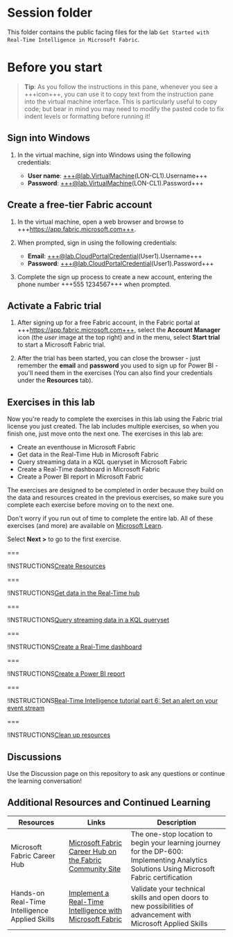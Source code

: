 # Session folder

This folder contains the public facing files for the lab `Get Started with Real-Time Intelligence in Microsoft Fabric`.

# Before you start
 
> **Tip**: As you follow the instructions in this pane, whenever you see a +++icon+++, you can use it to copy text from the instruction pane into the virtual machine interface. This is particularly useful to copy code; but bear in mind you may need to modify the pasted code to fix indent levels or formatting before running it!
 
## Sign into Windows
 
1. In the virtual machine, sign into Windows using the following credentials:
 
    - **User name**: +++@lab.VirtualMachine(LON-CL1).Username+++
    - **Password**: +++@lab.VirtualMachine(LON-CL1).Password+++
 
## Create a free-tier Fabric account
 
1. In the virtual machine, open a web browser and browse to +++https://app.fabric.microsoft.com+++.
 
2. When prompted, sign in using the following credentials:
 
    - **Email**: +++@lab.CloudPortalCredential(User1).Username+++
    - **Password**: +++@lab.CloudPortalCredential(User1).Password+++
 
3. Complete the sign up process to create a new account, entering the phone number +++555 1234567+++ when prompted.
 
## Activate a Fabric trial
 
1. After signing up for a free Fabric account, in the Fabric portal at +++https://app.fabric.microsoft.com+++, select the **Account Manager** icon (the *user* image at the top right) and in the menu, select **Start trial** to start a Microsoft Fabric trial.
 
2. After the trial has been started, you can close the browser - just remember the **email** and **password** you used to sign up for Power BI - you'll need them in the exercises (You can also find your credentials under the **Resources** tab).
 
## Exercises in this lab
 
Now you're ready to complete the exercises in this lab using the Fabric trial license you just created. The lab includes multiple exercises, so when you finish one, just move onto the next one. The exercises in this lab are:
 
- Create an eventhouse in Microsoft Fabric
- Get data in the Real-Time Hub in Microsoft Fabric
- Query streaming data in a KQL queryset in Microsoft Fabric
- Create a Real-Time dashboard in Microsoft Fabric
- Create a Power BI report in Microsoft Fabric
 
The exercises are designed to be completed in order because they build on the data and resources created in the previous exercises, so make sure you complete each exercise before moving on to the next one. 
 
Don't worry if you run out of time to complete the entire lab. All of these exercises (and more) are available on [Microsoft Learn](https://learn.microsoft.com/training/paths/implement-data-science-machine-learning-fabric/).
 
Select **Next >** to go to the first exercise.
 
===
 
!INSTRUCTIONS[Create Resources](https://raw.githubusercontent.com/microsoft/aitour-get-started-with-fabric/main/lab/tutorial-1-resources.md)
 
===
 
!INSTRUCTIONS[Get data in the Real-Time hub](https://raw.githubusercontent.com/microsoft/aitour-get-started-with-fabric/main/lab/tutorial-2-get-real-time-events.md)
 
===
 
!INSTRUCTIONS[Query streaming data in a KQL queryset](https://raw.githubusercontent.com/microsoft/aitour-get-started-with-fabric/main/lab/tutorial-3-query-data.md)

===

!INSTRUCTIONS[Create a Real-Time dashboard](https://raw.githubusercontent.com/microsoft/aitour-get-started-with-fabric/main/lab/tutorial-4-create-dashboard.md)

===

!INSTRUCTIONS[Create a Power BI report](https://raw.githubusercontent.com/microsoft/aitour-get-started-with-fabric/main/lab/tutorial-5-power-bi-report.md)

===

!INSTRUCTIONS[Real-Time Intelligence tutorial part 6: Set an alert on your event stream](https://raw.githubusercontent.com/microsoft/aitour-get-started-with-fabric/main/lab/tutorial-6-set-alert.md)

===

!INSTRUCTIONS[Clean up resources](https://raw.githubusercontent.com/microsoft/aitour-get-started-with-fabric/main/lab/tutorial-7-clean-up-resources.md)

## Discussions
Use the Discussion page on this repository to ask any questions or continue the learning conversation!

## Additional Resources and Continued Learning
| Resources          | Links                            | Description |
|-------------------|----------------------------------|-------------------|
| Microsoft Fabric Career Hub        | [Microsoft Fabric Career Hub on the Fabric Community Site](https://aka.ms/FabricCareerHub?ocid=fabric24_careerhub_blog_cxa) | The one-stop location to begin your learning journey for the DP-600: Implementing Analytics Solutions Using Microsoft Fabric certification |
| Hands-on Real-Time Intelligence Applied Skills     | [Implement a Real-Time Intelligence with Microsoft Fabric](https://learn.microsoft.com/en-us/credentials/applied-skills/implement-a-real-time-intelligence-solution-with-microsoft-fabric/) | Validate your technical skills and open doors to new possibilities of advancement with Microsoft Applied Skills |

